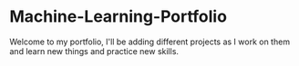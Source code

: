 # Machine-Learning-Portfolio

Welcome to my portfolio, I'll be adding different projects as I work on them and learn new things and practice new skills.
